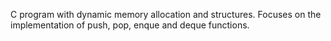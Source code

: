 C program with dynamic memory allocation and structures. Focuses on the implementation of push, pop, enque and deque functions. 

